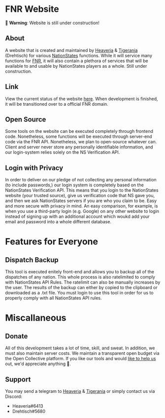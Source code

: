 # FNR Website
🛑 **Warning**: Website is still under construction!
## About
A website that is created and maintained by [Heaveria](https://www.nationstates.net/nation=heaveria) &
[Tigerania](https://www.nationstates.net/nation=tigerania) (Drehtisch) for various 
[NationStates](https://www.nationstates.net) functions. 
While it will service many functions for [FNR](https://www.nationstates.net/region=the_free_nations_region),
it will also contain a plethora of services that will be available to and 
usable by NationStates players as a whole. Still under construction.

## Link
View the current status of the website [here](https://free-nations-region.github.io/FNR-Website/).
When development is finished, it will be transitioned over to a official FNR domain.

## Open Source
Some tools on the website can be executed completely through frontend code. Nonetheless, some functions
will be executed through server-end code via the FNR API. Nonetheless, we plan to open-source whatever can.
Client and server never store any personally identifiable information, and our login-system relies solely on the
NS Verification API.

## Login with Privacy
In order to deliver on our pledge of not collecting any personal information (to include passwords,) our login system is completely based on the NationStates Verification API. This means that you login to the NationStates website (your trusted source), give us verification code that NS gave you, and then we ask NationStates servers if you are who you claim to be. Easy and more secure with privacy in mind. An easy comparison, for example, is when you use a third-party login (e.g. Google) on any other website to login instead of signing up with an additional account which woukd add your email and password into a whole different database. 

# Features for Everyone
## Dispatch Backup
This tool is executed enitely front-end and allows you to backup all of the dispatches of any nation. This whole process is also ratelimited to comply with NationStates API Rules. The ratelimit can also be manually increases by the user. The results of the backup can either by copied to the clipboard or downloaded as a .txt file. You must login to use this tool in order for us to properly comply with all NationStates API rules.

# Miscallaneous
## Donate
All of this development takes a lot of time, skill, and sweat. In addition, we must also maintain server costs.
We maintain a transparent open budget via the Open Collective platform. If you like our tools and would 
[like to help us](https://opencollective.com/fnr) out, we'd appreciate anything 💖.

## Support
You may send a telegram to [Heaveria](https://www.nationstates.net/nation=heaveria) &
[Tigerania](https://www.nationstates.net/nation=tigerania) or simply contact us via Discord:
- Heaveria#6413
- Drehtisch#5680

